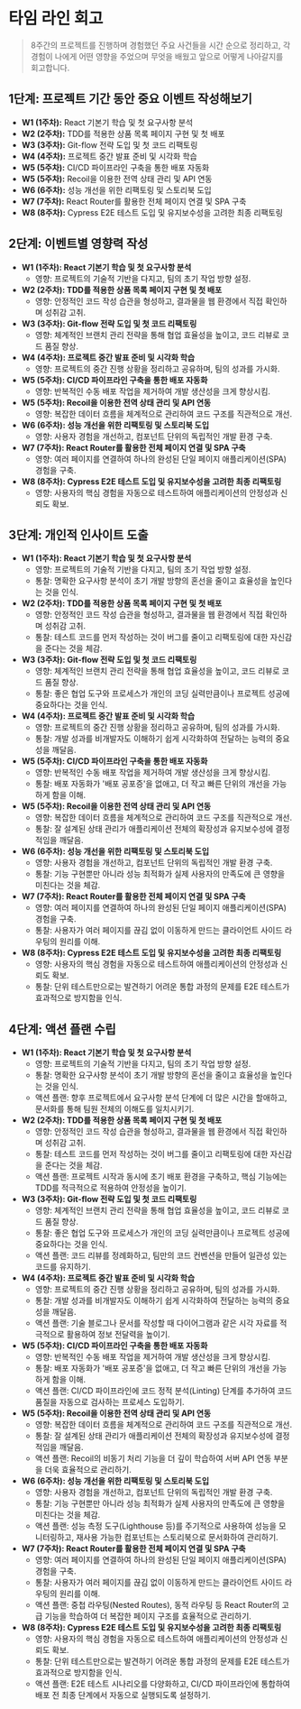 # 타임 라인 회고

> 8주간의 프로젝트를 진행하며 경험했던 주요 사건들을 시간 순으로 정리하고, 각 경험이 나에게 어떤 영향을 주었으며 무엇을 배웠고 앞으로 어떻게 나아갈지를 회고합니다.

## 1단계: 프로젝트 기간 동안 중요 이벤트 작성해보기

- **W1 (1주차):** React 기본기 학습 및 첫 요구사항 분석
- **W2 (2주차):** TDD를 적용한 상품 목록 페이지 구현 및 첫 배포
- **W3 (3주차):** Git-flow 전략 도입 및 첫 코드 리팩토링
- **W4 (4주차):** 프로젝트 중간 발표 준비 및 시각화 학습
- **W5 (5주차):** CI/CD 파이프라인 구축을 통한 배포 자동화
- **W5 (5주차):** Recoil을 이용한 전역 상태 관리 및 API 연동
- **W6 (6주차):** 성능 개선을 위한 리팩토링 및 스토리북 도입
- **W7 (7주차):** React Router를 활용한 전체 페이지 연결 및 SPA 구축
- **W8 (8주차):** Cypress E2E 테스트 도입 및 유지보수성을 고려한 최종 리팩토링

## 2단계: 이벤트별 영향력 작성

- **W1 (1주차): React 기본기 학습 및 첫 요구사항 분석**
  - 영향: 프로젝트의 기술적 기반을 다지고, 팀의 초기 작업 방향 설정.
- **W2 (2주차): TDD를 적용한 상품 목록 페이지 구현 및 첫 배포**
  - 영향: 안정적인 코드 작성 습관을 형성하고, 결과물을 웹 환경에서 직접 확인하며 성취감 고취.
- **W3 (3주차): Git-flow 전략 도입 및 첫 코드 리팩토링**
  - 영향: 체계적인 브랜치 관리 전략을 통해 협업 효율성을 높이고, 코드 리뷰로 코드 품질 향상.
- **W4 (4주차): 프로젝트 중간 발표 준비 및 시각화 학습**
  - 영향: 프로젝트의 중간 진행 상황을 정리하고 공유하며, 팀의 성과를 가시화.
- **W5 (5주차): CI/CD 파이프라인 구축을 통한 배포 자동화**
  - 영향: 반복적인 수동 배포 작업을 제거하여 개발 생산성을 크게 향상시킴.
- **W5 (5주차): Recoil을 이용한 전역 상태 관리 및 API 연동**
  - 영향: 복잡한 데이터 흐름을 체계적으로 관리하여 코드 구조를 직관적으로 개선.
- **W6 (6주차): 성능 개선을 위한 리팩토링 및 스토리북 도입**
  - 영향: 사용자 경험을 개선하고, 컴포넌트 단위의 독립적인 개발 환경 구축.
- **W7 (7주차): React Router를 활용한 전체 페이지 연결 및 SPA 구축**
  - 영향: 여러 페이지를 연결하여 하나의 완성된 단일 페이지 애플리케이션(SPA) 경험을 구축.
- **W8 (8주차): Cypress E2E 테스트 도입 및 유지보수성을 고려한 최종 리팩토링**
  - 영향: 사용자의 핵심 경험을 자동으로 테스트하여 애플리케이션의 안정성과 신뢰도 확보.

## 3단계: 개인적 인사이트 도출

- **W1 (1주차): React 기본기 학습 및 첫 요구사항 분석**
  - 영향: 프로젝트의 기술적 기반을 다지고, 팀의 초기 작업 방향 설정.
  - 통찰: 명확한 요구사항 분석이 초기 개발 방향의 혼선을 줄이고 효율성을 높인다는 것을 인식.
- **W2 (2주차): TDD를 적용한 상품 목록 페이지 구현 및 첫 배포**
  - 영향: 안정적인 코드 작성 습관을 형성하고, 결과물을 웹 환경에서 직접 확인하며 성취감 고취.
  - 통찰: 테스트 코드를 먼저 작성하는 것이 버그를 줄이고 리팩토링에 대한 자신감을 준다는 것을 체감.
- **W3 (3주차): Git-flow 전략 도입 및 첫 코드 리팩토링**
  - 영향: 체계적인 브랜치 관리 전략을 통해 협업 효율성을 높이고, 코드 리뷰로 코드 품질 향상.
  - 통찰: 좋은 협업 도구와 프로세스가 개인의 코딩 실력만큼이나 프로젝트 성공에 중요하다는 것을 인식.
- **W4 (4주차): 프로젝트 중간 발표 준비 및 시각화 학습**
  - 영향: 프로젝트의 중간 진행 상황을 정리하고 공유하며, 팀의 성과를 가시화.
  - 통찰: 개발 성과를 비개발자도 이해하기 쉽게 시각화하여 전달하는 능력의 중요성을 깨달음.
- **W5 (5주차): CI/CD 파이프라인 구축을 통한 배포 자동화**
  - 영향: 반복적인 수동 배포 작업을 제거하여 개발 생산성을 크게 향상시킴.
  - 통찰: 배포 자동화가 '배포 공포증'을 없애고, 더 작고 빠른 단위의 개선을 가능하게 함을 이해.
- **W5 (5주차): Recoil을 이용한 전역 상태 관리 및 API 연동**
  - 영향: 복잡한 데이터 흐름을 체계적으로 관리하여 코드 구조를 직관적으로 개선.
  - 통찰: 잘 설계된 상태 관리가 애플리케이션 전체의 확장성과 유지보수성에 결정적임을 깨달음.
- **W6 (6주차): 성능 개선을 위한 리팩토링 및 스토리북 도입**
  - 영향: 사용자 경험을 개선하고, 컴포넌트 단위의 독립적인 개발 환경 구축.
  - 통찰: 기능 구현뿐만 아니라 성능 최적화가 실제 사용자의 만족도에 큰 영향을 미친다는 것을 체감.
- **W7 (7주차): React Router를 활용한 전체 페이지 연결 및 SPA 구축**
  - 영향: 여러 페이지를 연결하여 하나의 완성된 단일 페이지 애플리케이션(SPA) 경험을 구축.
  - 통찰: 사용자가 여러 페이지를 끊김 없이 이동하게 만드는 클라이언트 사이드 라우팅의 원리를 이해.
- **W8 (8주차): Cypress E2E 테스트 도입 및 유지보수성을 고려한 최종 리팩토링**
  - 영향: 사용자의 핵심 경험을 자동으로 테스트하여 애플리케이션의 안정성과 신뢰도 확보.
  - 통찰: 단위 테스트만으로는 발견하기 어려운 통합 과정의 문제를 E2E 테스트가 효과적으로 방지함을 인식.

## 4단계: 액션 플랜 수립

- **W1 (1주차): React 기본기 학습 및 첫 요구사항 분석**
  - 영향: 프로젝트의 기술적 기반을 다지고, 팀의 초기 작업 방향 설정.
  - 통찰: 명확한 요구사항 분석이 초기 개발 방향의 혼선을 줄이고 효율성을 높인다는 것을 인식.
  - 액션 플랜: 향후 프로젝트에서 요구사항 분석 단계에 더 많은 시간을 할애하고, 문서화를 통해 팀원 전체의 이해도를 일치시키기.
- **W2 (2주차): TDD를 적용한 상품 목록 페이지 구현 및 첫 배포**
  - 영향: 안정적인 코드 작성 습관을 형성하고, 결과물을 웹 환경에서 직접 확인하며 성취감 고취.
  - 통찰: 테스트 코드를 먼저 작성하는 것이 버그를 줄이고 리팩토링에 대한 자신감을 준다는 것을 체감.
  - 액션 플랜: 프로젝트 시작과 동시에 초기 배포 환경을 구축하고, 핵심 기능에는 TDD를 적극적으로 적용하여 안정성을 높이기.
- **W3 (3주차): Git-flow 전략 도입 및 첫 코드 리팩토링**
  - 영향: 체계적인 브랜치 관리 전략을 통해 협업 효율성을 높이고, 코드 리뷰로 코드 품질 향상.
  - 통찰: 좋은 협업 도구와 프로세스가 개인의 코딩 실력만큼이나 프로젝트 성공에 중요하다는 것을 인식.
  - 액션 플랜: 코드 리뷰를 정례화하고, 팀만의 코드 컨벤션을 만들어 일관성 있는 코드를 유지하기.
- **W4 (4주차): 프로젝트 중간 발표 준비 및 시각화 학습**
  - 영향: 프로젝트의 중간 진행 상황을 정리하고 공유하며, 팀의 성과를 가시화.
  - 통찰: 개발 성과를 비개발자도 이해하기 쉽게 시각화하여 전달하는 능력의 중요성을 깨달음.
  - 액션 플랜: 기술 블로그나 문서를 작성할 때 다이어그램과 같은 시각 자료를 적극적으로 활용하여 정보 전달력을 높이기.
- **W5 (5주차): CI/CD 파이프라인 구축을 통한 배포 자동화**
  - 영향: 반복적인 수동 배포 작업을 제거하여 개발 생산성을 크게 향상시킴.
  - 통찰: 배포 자동화가 '배포 공포증'을 없애고, 더 작고 빠른 단위의 개선을 가능하게 함을 이해.
  - 액션 플랜: CI/CD 파이프라인에 코드 정적 분석(Linting) 단계를 추가하여 코드 품질을 자동으로 검사하는 프로세스 도입하기.
- **W5 (5주차): Recoil을 이용한 전역 상태 관리 및 API 연동**
  - 영향: 복잡한 데이터 흐름을 체계적으로 관리하여 코드 구조를 직관적으로 개선.
  - 통찰: 잘 설계된 상태 관리가 애플리케이션 전체의 확장성과 유지보수성에 결정적임을 깨달음.
  - 액션 플랜: Recoil의 비동기 처리 기능을 더 깊이 학습하여 서버 API 연동 부분을 더욱 효율적으로 관리하기.
- **W6 (6주차): 성능 개선을 위한 리팩토링 및 스토리북 도입**
  - 영향: 사용자 경험을 개선하고, 컴포넌트 단위의 독립적인 개발 환경 구축.
  - 통찰: 기능 구현뿐만 아니라 성능 최적화가 실제 사용자의 만족도에 큰 영향을 미친다는 것을 체감.
  - 액션 플랜: 성능 측정 도구(Lighthouse 등)를 주기적으로 사용하여 성능을 모니터링하고, 재사용 가능한 컴포넌트는 스토리북으로 문서화하여 관리하기.
- **W7 (7주차): React Router를 활용한 전체 페이지 연결 및 SPA 구축**
  - 영향: 여러 페이지를 연결하여 하나의 완성된 단일 페이지 애플리케이션(SPA) 경험을 구축.
  - 통찰: 사용자가 여러 페이지를 끊김 없이 이동하게 만드는 클라이언트 사이드 라우팅의 원리를 이해.
  - 액션 플랜: 중첩 라우팅(Nested Routes), 동적 라우팅 등 React Router의 고급 기능을 학습하여 더 복잡한 페이지 구조를 효율적으로 관리하기.
- **W8 (8주차): Cypress E2E 테스트 도입 및 유지보수성을 고려한 최종 리팩토링**
  - 영향: 사용자의 핵심 경험을 자동으로 테스트하여 애플리케이션의 안정성과 신뢰도 확보.
  - 통찰: 단위 테스트만으로는 발견하기 어려운 통합 과정의 문제를 E2E 테스트가 효과적으로 방지함을 인식.
  - 액션 플랜: E2E 테스트 시나리오를 다양화하고, CI/CD 파이프라인에 통합하여 배포 전 최종 단계에서 자동으로 실행되도록 설정하기.
